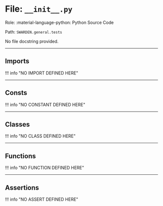 # File: `__init__.py`

Role: :material-language-python: Python Source Code

Path: `SWARDEN.general.tests`

No file docstring provided.

---

## Imports

!!! info "NO IMPORT DEFINED HERE"

---

## Consts

!!! info "NO CONSTANT DEFINED HERE"

---

## Classes

!!! info "NO CLASS DEFINED HERE"

---

## Functions

!!! info "NO FUNCTION DEFINED HERE"

---

## Assertions

!!! info "NO ASSERT DEFINED HERE"
